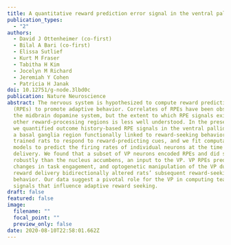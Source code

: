 ```yaml
---
title: A quantitative reward prediction error signal in the ventral pallidum
publication_types:
  - "2"
authors:
  - David J Ottenheimer (co-first)
  - Bilal A Bari (co-first)
  - Elissa Sutlief
  - Kurt M Fraser
  - Tabitha H Kim
  - Jocelyn M Richard
  - Jeremiah Y Cohen
  - Patricia H Janak
doi: 10.12751/g-node.3lbd0c
publication: Nature Neuroscience
abstract: The nervous system is hypothesized to compute reward prediction errors
  (RPEs) to promote adaptive behavior. Correlates of RPEs have been observed in
  the midbrain dopamine system, but the extent to which RPE signals exist in
  other reward-processing regions is less well understood. In the present study,
  we quantified outcome history-based RPE signals in the ventral pallidum (VP),
  a basal ganglia region functionally linked to reward-seeking behavior. We
  trained rats to respond to reward-predicting cues, and we fit computational
  models to predict the firing rates of individual neurons at the time of reward
  delivery. We found that a subset of VP neurons encoded RPEs and did so more
  robustly than the nucleus accumbens, an input to the VP. VP RPEs predicted
  changes in task engagement, and optogenetic manipulation of the VP during
  reward delivery bidirectionally altered rats’ subsequent reward-seeking
  behavior. Our data suggest a pivotal role for the VP in computing teaching
  signals that influence adaptive reward seeking.
draft: false
featured: false
image:
  filename: ""
  focal_point: ""
  preview_only: false
date: 2020-08-10T22:58:01.662Z
---
```

